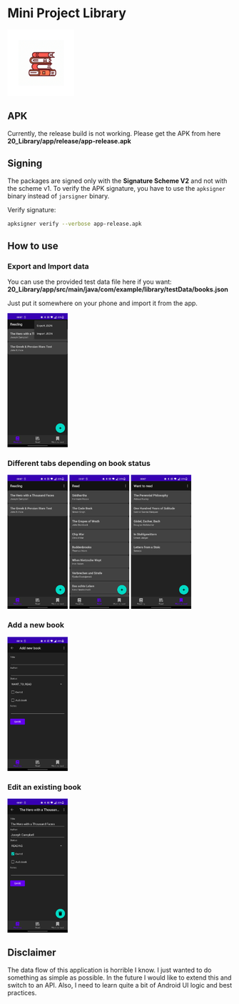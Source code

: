 # Mini Project Library

<img src="./assets/logo.png" height=150px>

## APK

Currently, the release build is not working.
Please get the APK from here **20_Library/app/release/app-release.apk**

## Signing

The packages are signed only with the **Signature Scheme V2** and not with the scheme v1.
To verify the APK signature, you have to use the `apksigner` binary instead of `jarsigner` binary.

Verify signature:

```bash
apksigner verify --verbose app-release.apk
```

## How to use

### Export and Import data

You can use the provided test data file here if you want:
**20_Library/app/src/main/java/com/example/library/testData/books.json**

Just put it somewhere on your phone and import it from the app.

<img src="./assets/export_import.jpg" height=300px>

### Different tabs depending on book status

<img src="./assets/reading.jpg" height=300px>
<img src="./assets/read.jpg" height=300px>
<img src="./assets/want_to_read.jpg" height=300px>

### Add a new book

<img src="./assets/add.jpg" height=300px>

### Edit an existing book

<img src="./assets/edit.jpg" height=300px>

## Disclaimer

The data flow of this application is horrible I know.
I just wanted to do something as simple as possible.
In the future I would like to extend this and switch to an API.
Also, I need to learn quite a bit of Android UI logic and best practices.